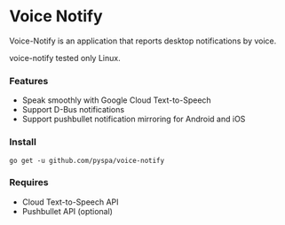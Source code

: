 # Voice Notify

Voice-Notify is an application that reports desktop notifications by voice.

voice-notify tested only Linux.

### Features

- Speak smoothly with Google Cloud Text-to-Speech
- Support D-Bus notifications
- Support pushbullet notification mirroring for Android and iOS

### Install

```
go get -u github.com/pyspa/voice-notify
```

### Requires

- Cloud Text-to-Speech API
- Pushbullet API (optional)
